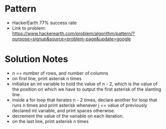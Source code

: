 # Pattern

* HackerEarth 77% success rate
* Link to problem: https://www.hackerearth.com/problem/algorithm/pattern/?purpose=signup&source=problem-page&update=google

# Solution Notes

* n == number of rows, and number of columns
* on first line, print asterisk n times
* initialize an int variable to hold the value of n - 2, which is the value of the position on which we have to output the first asterisk of the slanting line.
* inside a for loop that iterates n - 2 times, declare another for loop that runs n times and print asterisk whenever j == value of previously declared int variable, and print spaces otherwise. 
* decrement the value of the variable on each iteration.
* on the last line, print asterisk n times